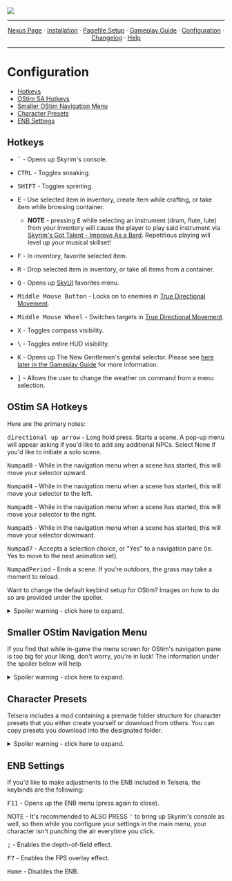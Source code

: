 <img src="https://i.imgur.com/kW90Y5Y.png" target="_blank">

---

<p align="center">
  <a href="https://www.nexusmods.com/skyrimspecialedition/mods/149944">Nexus Page</a> ·
  <a href="README.md">Installation</a> ·
  <a href="PAGEFILE.md">Pagefile Setup</a> ·
  <a href="GAMEPLAY.md">Gameplay Guide</a> ·
  <a href="CONFIGURATION.md">Configuration</a> ·
  <a href="CHANGELOG.md">Changelog</a> ·
  <a href="HELP.md">Help</a>
</p>

---

# Configuration

- [Hotkeys](#Hotkeys)
- [OStim SA Hotkeys](#OStim-SA-Hotkeys)
- [Smaller OStim Navigation Menu](#Smaller-OStim-Navigation-Menu)
- [Character Presets](#Character-Presets)
- [ENB Settings](#ENB-Settings)

## Hotkeys

- <kbd>`</kbd> - Opens up Skyrim's console.

- <kbd>CTRL</kbd> - Toggles sneaking.

- <kbd>SHIFT</kbd> - Toggles sprinting.

- <kbd>E</kbd> - Use selected item in inventory, create item while crafting, or take item while browsing container.

  - **NOTE** - pressing <kbd>E</kbd> while selecting an instrument (drum, flute, lute) from your inventory will cause the player to play said instrument via [Skyrim's Got Talent - Improve As a Bard](https://www.nexusmods.com/skyrimspecialedition/mods/50357). Repetitious playing will level up your musical skillset!

- <kbd>F</kbd> - In inventory, favorite selected item.

- <kbd>R</kbd> - Drop selected item in inventory, or take all items from a container.

- <kbd>Q</kbd> - Opens up [SkyUI](https://www.nexusmods.com/skyrimspecialedition/mods/12604) favorites menu.

- <kbd>Middle Mouse Button</kbd> - Locks on to enemies in [True Directional Movement](https://www.nexusmods.com/skyrimspecialedition/mods/51614).

- <kbd>Middle Mouse Wheel</kbd> - Switches targets in [True Directional Movement](https://www.nexusmods.com/skyrimspecialedition/mods/51614).

- <kbd>X</kbd> - Toggles compass visibility.

- <kbd>\\</kbd> - Toggles entire HUD visibility.

- <kbd>K</kbd> - Opens up The New Gentlemen's genital selector. Please see [here later in the Gameplay Guide]() for more information.

- <kbd>]</kbd> - Allows the user to change the weather on command from a menu selection.

## OStim SA Hotkeys

Here are the primary notes:

<kbd>directional up arrow</kbd> - Long hold press. Starts a scene. A pop-up menu will appear asking if you'd like to add any additional NPCs. Select None if you'd like to initiate a solo scene.

<kbd>Numpad8</kbd> - While in the navigation menu when a scene has started, this will move your selector upward.

<kbd>Numpad4</kbd> - While in the navigation menu when a scene has started, this will move your selector to the left.

<kbd>Numpad6</kbd> - While in the navigation menu when a scene has started, this will move your selector to the right.

<kbd>Numpad5</kbd> - While in the navigation menu when a scene has started, this will move your selector downward.

<kbd>Numpad7</kbd> - Accepts a selection choice, or "Yes" to a navigation pane (ie. Yes to move to the next animation set).

<kbd>NumpadPeriod</kbd> - Ends a scene. If you're outdoors, the grass may take a moment to reload.

Want to change the default keybind setup for OStim? Images on how to do so are provided under the spoiler.

<details>
  <summary>Spoiler warning - click here to expand.</summary>

To navigation to the control setup of OStim SA, head to the Mod Configuration tab on the pause menu.

![telsera-ostim-menu-navi](https://i.imgur.com/CyERQE1.png)

Once you find the entry titled OStim Standalone, click the Controls tab on the left. Here you'll find all the keybinds for Telsera's setup.

![telsera-ostim-menu-mcm](https://i.imgur.com/tL9fvkR.png)

They are different than OStim SA's default setup, as this is what I'm personally accustomed to, but in the picture above under Navigation Keys, you can tick the checkbox on the bottom right of the MCM to reset the controls to their default state. I realize everyone has their preference when it comes to keybinds, so feel free to change them to whatever is easiest for you!

</details>

## Smaller OStim Navigation Menu

If you find that while in-game the menu screen for OStim's navigation pane is too big for your liking, don't worry, you're in luck! The information under the spoiler below will help.

<details>
  <summary>Spoiler warning - click here to expand.</summary>

Navigate to the mod titled Smaller Scene Menu For OStim Standalone (SEE README) under the Optional Mods section of the list. 

![telsera-smaller-ostim-menu](https://i.imgur.com/XTUqhGZ.png)

You can select that mod entry, right-click it, and then select "Open in Explorer" to see the directory. Find the file titled ui_settings.json, right-click it, and select COPY.

![telsera-smaller-ostim-menu-copy](https://i.imgur.com/ehhznIP.png)

Now we're going to navigate to the paste location. Head to the following: C:\Users\YourName\Documents\My Games\Skyrim Special Edition\OStim\X. You will find a similar file titled the same thing: ui_settings.json. We're going to PASTE the new .json and REPLACE the one in the OStim folder. 

![telsera-smaller-ostim-menu-paste](https://i.imgur.com/b4T2ln4.png)

... and you're done! Next time you go in-game, the menu will be slightly smaller to accomendate viewing better.

</details>

## Character Presets

Telsera includes a mod containing a premade folder structure for character presets that you either create yourself or download from others. You can copy presets you download into the designated folder. 

<details>
  <summary>Spoiler warning - click here to expand.</summary>

The presets mod is here:

![telsera-character-presets](https://i.imgur.com/p6M8AOG.png)

You can select this mod, right-click it, and then select "Open in Explorer" to see the presets directory, which will be at this location:

Example: Telsera\mods\[NoDelete] User-Made Racemenu Presets (SEE README)\SKSE\Plugins\CharGen\Presets\X

![telsera-character-presets-folder](https://i.imgur.com/x1n5llZ.png)

When you make your presets in Racemenu they will be located in the Overwrite folder after you exit the game. 

![telsera-character-overwrite-folder](https://i.imgur.com/wSJ4MIQ.png)

You can select Overwrite, right-click it, and then select "Open in Explorer" to see the presets directory (same location as above in the SKSE folder). Find the file(s) titled insertpresetnamehere.jslot, copy or cut the file, and paste into the [NoDelete] User-Made Racemenu Presets (SEE README)\SKSE\Plugins\CharGen\Presets\X folder. You have now saved your preset, and it will be safe from auto-deletion next time you update the list. The [NoDelete] portion tells Wabbajack to ignore said folder.

</details>

## ENB Settings

If you'd like to make adjustments to the ENB included in Telsera, the keybinds are the following:

<kbd>F11</kbd> - Opens up the ENB menu (press again to close). 
 
NOTE - It's recommended to ALSO PRESS  <kbd>'</kbd> to bring up Skyrim's console as well, so then while you configure your settings in the main menu, your character isn't punching the air everytime you click.

<kbd>;</kbd> - Enables the depth-of-field effect. 

<kbd>F7</kbd> - Enables the FPS overlay effect. 

<kbd>Home</kbd> - Disables the ENB. 
